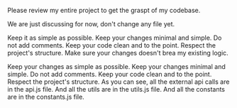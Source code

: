 Please review my entire project to get the graspt of my codebase. 

We are just discussing for now, don't change any file yet.

Keep it as simple as possible. Keep your changes minimal and simple. Do not add comments. Keep your code clean and to the point. Respect the project's structure. Make sure your changes doesn't brea my existing logic. 

Keep your changes as simple as possible. Keep your changes minimal and simple. Do not add comments. Keep your code clean and to the point. Respect the project's structure. As you can see, all the external api calls are in the api.js file. And all the utils are in the utils.js file. And all the constants are in the constants.js file.